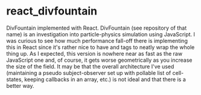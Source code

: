 # react_divfountain
DivFountain implemented with React. DivFountain (see repository of that name) is an investigation into particle-physics simulation using JavaScript. I was curious to see how much performance fall-off there is implementing this in React since it's rather nice to have <Field/> and <Cell/> tags to neatly wrap the whole thing up. As I expected, this version is nowhere near as fast as the raw JavaScript one and, of course, it gets worse geometrically as you increase the size of the field. It may be that the overall architecture I've used (maintaining a pseudo subject-observer set up with pollable list of cell-states, keeping callbacks in an array, etc.) is not ideal and that there is a better way.
